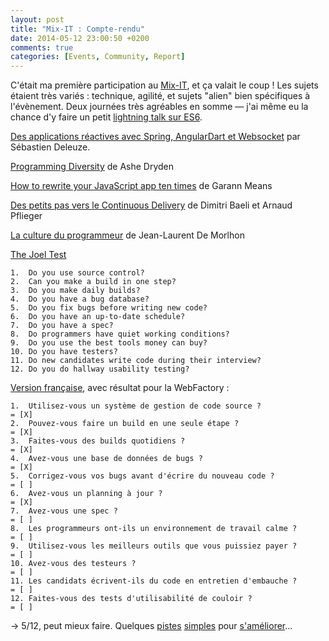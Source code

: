 ```yaml
---
layout: post
title: "Mix-IT : Compte-rendu"
date: 2014-05-12 23:00:50 +0200
comments: true
categories: [Events, Community, Report]
---
```


C'était ma première participation au [Mix-IT](http://www.mix-it.fr), et ça valait le coup ! Les sujets étaient très variés : technique, agilité, et sujets "alien" bien spécifiques à l'évènement. Deux journées très agréables en somme — j'ai même eu la chance d'y faire un petit [lightning talk sur ES6](http://talks.thib.me/es6-en-pratique/).
 
<!-- more -->
 
[Des applications réactives avec Spring, AngularDart et Websocket](https://speakerdeck.com/sdeleuze/reactive-applications-with-spring-angulardart-and-websocket) par Sébastien Deleuze.

[Programming Diversity](http://www.ashedryden.com/mixit-programming-diversity) de Ashe Dryden 

[How to rewrite your JavaScript app ten times](https://speakerdeck.com/garann/how-to-rewrite-your-js-app-at-least-10-times) de Garann Means

[Des petits pas vers le Continuous Delivery]() de Dimitri Baeli et Arnaud Pflieger

[La culture du programmeur]() de Jean-Laurent De Morlhon


[The Joel Test](http://www.joelonsoftware.com/articles/fog0000000043.html)

    1.  Do you use source control?
    2.  Can you make a build in one step?
    3.  Do you make daily builds?
    4.  Do you have a bug database?
    5.  Do you fix bugs before writing new code?
    6.  Do you have an up-to-date schedule?
    7.  Do you have a spec?
    8.  Do programmers have quiet working conditions?
    9.  Do you use the best tools money can buy?
    10. Do you have testers?
    11. Do new candidates write code during their interview?
    12. Do you do hallway usability testing?

[Version française](http://french.joelonsoftware.com/Articles/TheJoelTest.html), avec résultat pour la WebFactory :

    1.  Utilisez-vous un système de gestion de code source ?              = [X]
    2.  Pouvez-vous faire un build en une seule étape ?                   = [X]
    3.  Faites-vous des builds quotidiens ?                               = [X]
    4.  Avez-vous une base de données de bugs ?                           = [X]
    5.  Corrigez-vous vos bugs avant d'écrire du nouveau code ?           = [ ]
    6.  Avez-vous un planning à jour ?                                    = [X]
    7.  Avez-vous une spec ?                                              = [ ]
    8.  Les programmeurs ont-ils un environnement de travail calme ?      = [ ]
    9.  Utilisez-vous les meilleurs outils que vous puissiez payer ?      = [ ]
    10. Avez-vous des testeurs ?                                          = [ ]
    11. Les candidats écrivent-ils du code en entretien d'embauche ?      = [ ]
    12. Faites-vous des tests d'utilisabilité de couloir ?                = [ ]

-> 5/12, peut mieux faire. Quelques [pistes](https://skeptics.stackexchange.com/questions/1700/do-bigger-or-more-monitors-increase-productivity) [simples](https://en.wikipedia.org/wiki/Test-driven_development) pour [s'améliorer](http://blog.codinghorror.com/investing-in-a-quality-programming-chair/)...
